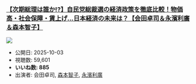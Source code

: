 ### [【次期総理は誰か!?】自民党総裁選の経済政策を徹底比較！物価高・社会保障・賃上げ…日本経済の未来は？【会田卓司＆永濱利廣＆森本智子】](https://www.youtube.com/watch?v=9gT8lq2KAYk)
[![](https://img.youtube.com/vi/9gT8lq2KAYk/sddefault.jpg)](https://www.youtube.com/watch?v=9gT8lq2KAYk)
-   公開日: 2025-10-03
-   視聴数: 59,601
-   **いいね数: 885**
-   出演者: 会田卓司, [森本智子](/rehacq_fan/people/森本智子 "wikilink"), [永濱利廣](/rehacq_fan/people/永濱利廣 "wikilink")
